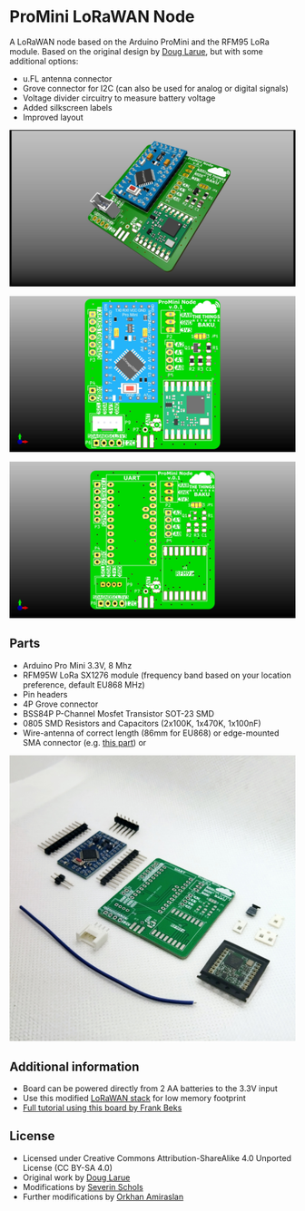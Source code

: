 # ProMini LoRaWAN Node
A LoRaWAN node based on the Arduino ProMini and the RFM95 LoRa module. Based on the original design by [Doug Larue](https://github.com/dlarue/KiCAD/tree/master/ProMini-LoRaWAN-node), but with some additional options:

* u.FL antenna connector
* Grove connector for I2C (can also be used for analog or digital signals)
* Voltage divider circuitry to measure battery voltage
* Added silkscreen labels
* Improved layout

![3D rendered Board](./images/ProMini-Node-v01.jpg)

![3D rendered Board](./images/ProMini-Node-v01-f.jpg)

![3D rendered PCB](./images/pcb01.jpg)

## Parts
* Arduino Pro Mini 3.3V, 8 Mhz
* RFM95W LoRa SX1276 module (frequency band based on your location preference, default EU868 MHz)
* Pin headers
* 4P Grove connector
* BSS84P P-Channel Mosfet Transistor SOT-23 SMD
* 0805 SMD Resistors and Capacitors (2x100K, 1x470K, 1x100nF)
* Wire-antenna of correct length (86mm for EU868) or edge-mounted SMA connector (e.g. [this part](https://www.digikey.com/product-detail/en/rf-solutions/CON-SMA-EDGE-S/CON-SMA-EDGE-S-ND/5845767)) or 


![3D rendered PCB](./images/promini-set1.jpg)


## Additional information
* Board can be powered directly from 2 AA batteries to the 3.3V input
* Use this modified [LoRaWAN stack](https://github.com/azerimaker/arduino-lmic) for low memory footprint
* [Full tutorial using this board by Frank Beks](https://www.thethingsnetwork.org/labs/story/creating-a-ttn-node)

## License
* Licensed under Creative Commons Attribution-ShareAlike 4.0 Unported License (CC BY-SA 4.0)
* Original work by [Doug Larue](https://github.com/dlarue)
* Modifications by [Severin Schols](https://github.com/tiefpunkt)
* Further modifications by [Orkhan Amiraslan](https://github.com/azerimaker)
